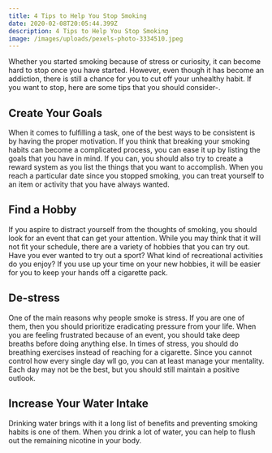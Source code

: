 ```yaml
---
title: 4 Tips to Help You Stop Smoking
date: 2020-02-08T20:05:44.399Z
description: 4 Tips to Help You Stop Smoking
image: /images/uploads/pexels-photo-3334510.jpeg
---
```

Whether you started smoking because of stress or curiosity, it can become hard to stop once you have started. However, even though it has become an addiction, there is still a chance for you to cut off your unhealthy habit.  If you want to stop, here are some tips that you should consider-. 

## Create Your Goals 

When it comes to fulfilling a task, one of the best ways to be consistent is by having the proper motivation. If you think that breaking your smoking habits can become a complicated process, you can ease it up by listing the goals that you have in mind.  If you can, you should also try to create a reward system as you list the things that you want to accomplish. When you reach a particular date since you stopped smoking, you can treat yourself to an item or activity that you have always wanted. 

## Find a Hobby 

If you aspire to distract yourself from the thoughts of smoking, you should look for an event that can get your attention. While you may think that it will not fit your schedule, there are a variety of hobbies that you can try out.  Have you ever wanted to try out a sport? What kind of recreational activities do you enjoy? If you use up your time on your new hobbies, it will be easier for you to keep your hands off a cigarette pack. 

## De-stress 

One of the main reasons why people smoke is stress. If you are one of them, then you should prioritize eradicating pressure from your life. When you are feeling frustrated because of an event, you should take deep breaths before doing anything else.  In times of stress, you should do breathing exercises instead of reaching for a cigarette. Since you cannot control how every single day wll go, you can at least manage your mentality. Each day may not be the best, but you should still maintain a positive outlook. 

## Increase Your Water Intake 

Drinking water brings with it a long list of benefits and preventing smoking habits is one of them. When you drink a lot of water, you can help to flush out the remaining nicotine in your body.

